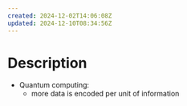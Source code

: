 ```yaml
---
created: 2024-12-02T14:06:08Z
updated: 2024-12-10T08:34:56Z
---
```

# Description
- Quantum computing:
	- more data is encoded per unit of information